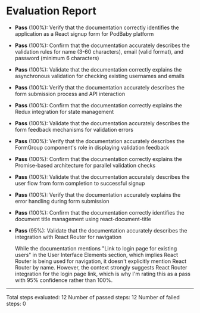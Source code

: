 # Evaluation Report

- **Pass** (100%): Verify that the documentation correctly identifies the application as a React signup form for PodBaby platform
- **Pass** (100%): Confirm that the documentation accurately describes the validation rules for name (3-60 characters), email (valid format), and password (minimum 6 characters)
- **Pass** (100%): Validate that the documentation correctly explains the asynchronous validation for checking existing usernames and emails
- **Pass** (100%): Verify that the documentation accurately describes the form submission process and API interaction
- **Pass** (100%): Confirm that the documentation correctly explains the Redux integration for state management
- **Pass** (100%): Validate that the documentation accurately describes the form feedback mechanisms for validation errors
- **Pass** (100%): Verify that the documentation accurately describes the FormGroup component's role in displaying validation feedback
- **Pass** (100%): Confirm that the documentation correctly explains the Promise-based architecture for parallel validation checks
- **Pass** (100%): Validate that the documentation accurately describes the user flow from form completion to successful signup
- **Pass** (100%): Verify that the documentation accurately explains the error handling during form submission
- **Pass** (100%): Confirm that the documentation correctly identifies the document title management using react-document-title
- **Pass** (95%): Validate that the documentation accurately describes the integration with React Router for navigation

    While the documentation mentions "Link to login page for existing users" in the User Interface Elements section, which implies React Router is being used for navigation, it doesn't explicitly mention React Router by name. However, the context strongly suggests React Router integration for the login page link, which is why I'm rating this as a pass with 95% confidence rather than 100%.

---

Total steps evaluated: 12
Number of passed steps: 12
Number of failed steps: 0